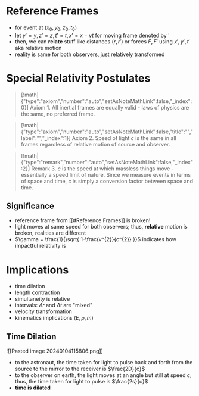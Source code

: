 # Reference Frames

- for event at $(x_{0},y_{0},z_{0},t_{0})$
- let $y'=y, z'=z, t'=t, x'=x-vt$ for moving frame denoted by '
- then, we can **relate** stuff like distances ($r,r'$) or forces $F, F'$ using $x',y',t'$ aka relative motion
- reality is same for both observers, just relatively transformed

# Special Relativity Postulates

> [!math|{"type":"axiom","number":"auto","setAsNoteMathLink":false,"_index":0}] Axiom 1.
> All inertial frames are equally valid - laws of physics are the same, no preferred frame.

> [!math|{"type":"axiom","number":"auto","setAsNoteMathLink":false,"title":"","label":"","_index":1}] Axiom 2.
> Speed of light $c$ is the same in all frames regardless of relative motion of source and observer.

> [!math|{"type":"remark","number":"auto","setAsNoteMathLink":false,"_index":2}] Remark 3.
> $c$ is the speed at which massless things move - essentially a speed limit of nature. Since we measure events in terms of space and time, $c$ is simply a conversion factor between space and time.

## Significance

- reference frame from [[#Reference Frames]] is broken!
- light moves at same speed for both observers; thus, **relative** motion is broken, realities are different
- $\gamma = \frac{1}{\sqrt{ 1-\frac{v^{2}}{c^{2}} }}$ indicates how impactful relativity is

# Implications

- time dilation
- length contraction
- simultaneity is relative
- intervals: $\Delta r$ and $\Delta t$ are "mixed"
- velocity transformation
- kinematics implications ($E,p,m$)

## Time Dilation

![[Pasted image 20240104115806.png]]

- to the astronaut, the time taken for light to pulse back and forth from the source to the mirror to the receiver is $\frac{2D}{c}$
- to the observer on earth, the light moves at an angle but still at speed $c$; thus, the time taken for light to pulse is $\frac{2s}{c}$
- **time is dilated**